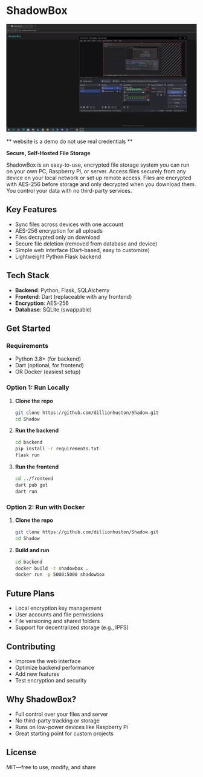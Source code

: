 # ShadowBox

![ShadowBox Demo](demo.gif)

** website is a demo do not use real credentials **

**Secure, Self-Hosted File Storage**

ShadowBox is an easy-to-use, encrypted file storage system you can run on your own PC, Raspberry Pi, or server. Access files securely from any device on your local network or set up remote access. Files are encrypted with AES-256 before storage and only decrypted when you download them. You control your data with no third-party services.

## Key Features
- Sync files across devices with one account
- AES-256 encryption for all uploads
- Files decrypted only on download
- Secure file deletion (removed from database and device)
- Simple web interface (Dart-based, easy to customize)
- Lightweight Python Flask backend

## Tech Stack
- **Backend**: Python, Flask, SQLAlchemy
- **Frontend**: Dart (replaceable with any frontend)
- **Encryption**: AES-256
- **Database**: SQLite (swappable)

## Get Started

### Requirements
- Python 3.8+ (for backend)
- Dart (optional, for frontend)
- OR Docker (easiest setup)

### Option 1: Run Locally

1. **Clone the repo**
   ```bash
   git clone https://github.com/dillionhuston/Shadow.git
   cd Shadow
   ```

2. **Run the backend**
   ```bash
   cd backend
   pip install -r requirements.txt
   flask run
   ```

3. **Run the frontend**
   ```bash
   cd ../frontend
   dart pub get
   dart run
   ```

### Option 2: Run with Docker

1. **Clone the repo**
   ```bash
   git clone https://github.com/dillionhuston/Shadow.git
   cd Shadow
   ```

2. **Build and run**
   ```bash
   cd backend
   docker build -t shadowbox .
   docker run -p 5000:5000 shadowbox
   ```

## Future Plans
- Local encryption key management
- User accounts and file permissions
- File versioning and shared folders
- Support for decentralized storage (e.g., IPFS)

## Contributing
- Improve the web interface
- Optimize backend performance
- Add new features
- Test encryption and security

## Why ShadowBox?
- Full control over your files and server
- No third-party tracking or storage
- Runs on low-power devices like Raspberry Pi
- Great starting point for custom projects

## License
MIT—free to use, modify, and share
